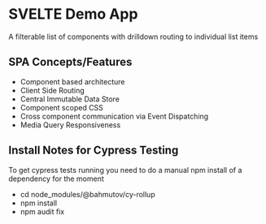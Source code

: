 # SVELTE Demo App
A filterable list of components with drilldown routing to individual list items

## SPA Concepts/Features
* Component based architecture
* Client Side Routing
* Central Immutable Data Store
* Component scoped CSS
* Cross component communication via Event Dispatching
* Media Query Responsiveness

## Install Notes for Cypress Testing
To get cypress tests running you need to do a manual npm install of a dependency for the moment
* cd node_modules/@bahmutov/cy-rollup
* npm install
* npm audit fix


